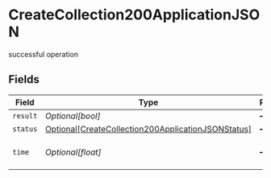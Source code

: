 # CreateCollection200ApplicationJSON

successful operation


## Fields

| Field                                                                                                                     | Type                                                                                                                      | Required                                                                                                                  | Description                                                                                                               |
| ------------------------------------------------------------------------------------------------------------------------- | ------------------------------------------------------------------------------------------------------------------------- | ------------------------------------------------------------------------------------------------------------------------- | ------------------------------------------------------------------------------------------------------------------------- |
| `result`                                                                                                                  | *Optional[bool]*                                                                                                          | :heavy_minus_sign:                                                                                                        | N/A                                                                                                                       |
| `status`                                                                                                                  | [Optional[CreateCollection200ApplicationJSONStatus]](../../models/operations/createcollection200applicationjsonstatus.md) | :heavy_minus_sign:                                                                                                        | N/A                                                                                                                       |
| `time`                                                                                                                    | *Optional[float]*                                                                                                         | :heavy_minus_sign:                                                                                                        | Time spent to process this request                                                                                        |